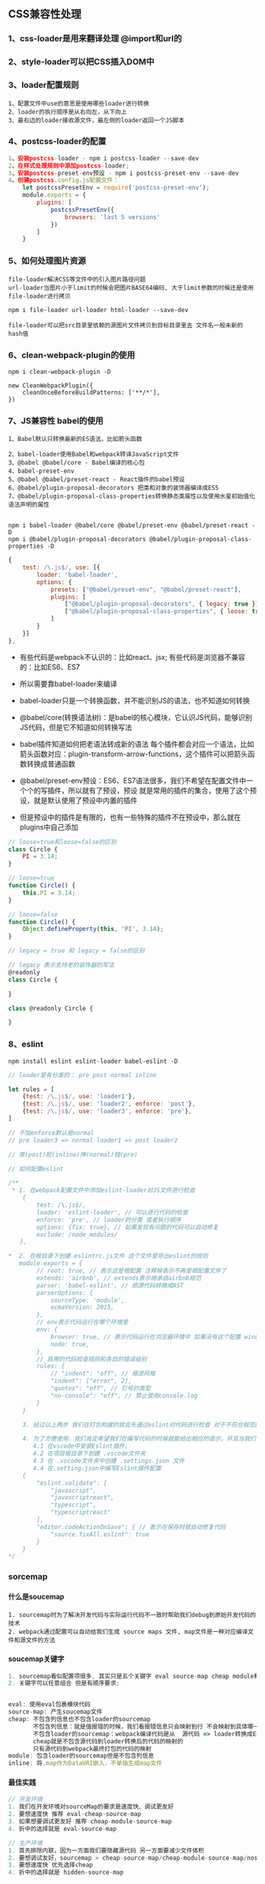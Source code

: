 ## CSS兼容性处理

### 1、css-loader是用来翻译处理 @import和url的
### 2、style-loader可以把CSS插入DOM中

### 3、loader配置规则
```
1、配置文件中use的意思是使用哪些loader进行转换
2、loader的执行顺序是从右向左，从下向上
3、最右边的loader接收源文件，最左侧的loader返回一个JS脚本
```
### 4、postcss-loader的配置
```javascript
1、安装postcss-loader - npm i postcss-loader --save-dev
2、在样式处理规则中添加postcss-loader;
3、安装postcss-preset-env预设 - npm i postcss-preset-env --save-dev
4、创建postcss.config.js配置文件：
    let postcssPresetEnv = require('postcss-preset-env');
    module.exports = {
        plugins: [
            postcssPresetEnv({
                browsers: 'last 5 versions'
            })
        ]
    }
```
### 5、如何处理图片资源
```
file-loader解决CSS等文件中的引入图片路径问题
url-loader当图片小于limit的时候会把图片BASE64编码, 大于limit参数的时候还是使用file-loader进行拷贝

npm i file-loader url-loader html-loader --save-dev

file-loader可以把src目录里依赖的源图片文件拷贝到目标目录里去 文件名一般未新的hash值
```

### 6、clean-webpack-plugin的使用
```
npm i clean-webpack-plugin -D

new CleanWebpackPlugin({
    cleanOnceBeforeBuildPatterns: ['**/*'],
})
```

### 7、JS兼容性 babel的使用
```
1、Babel默认只转换最新的ES语法，比如箭头函数

2、babel-loader使用Babel和webpack转译JavaScript文件
3、@babel @babel/core - Babel编译的核心包
4、babel-preset-env
5、@babel @babel/preset-react - React插件的babel预设
6、@babel/plugin-proposal-decorators 把类和对象的装饰器编译成ES5
7、@babel/plugin-proposal-class-properties转换静态类属性以及使用水星初始值化语法声明的属性


npm i babel-loader @babel/core @babel/preset-env @babel/preset-react -D
npm i @babel/plugin-proposal-decorators @babel/plugin-proposal-class-properties -D
```
```javascript
{
    test: /\.js$/, use: [{
        loader: 'babel-loader',
        options: {
            presets: ["@babel/preset-env", "@babel/preset-react"],
            plugins: [
                ["@babel/plugin-proposal-decorators", { legacy: true }],
                ["@babel/plugin-proposal-class-properties", { loose: true }],
            ]
        }
    }]
},
```
- 有些代码是webpack不认识的：比如react、jsx; 有些代码是浏览器不兼容的：比如ES6、ES7

- 所以需要靠babel-loader来编译
- babel-loader只是一个转换函数，并不能识别JS的语法，也不知道如何转换

- @babel/core(转换语法树)：是babel的核心模块，它认识JS代码，能够识别JS代码，但是它不知道如何转换写法
- babel插件知道如何把老语法转成新的语法 每个插件都会对应一个语法，比如箭头函数对应：plugin-transform-arrow-functions，这个插件可以把箭头函数转换成普通函数

- @babel/preset-env预设：ES6、ES7语法很多，我们不希望在配置文件中一个个的写插件，所以就有了预设，预设
  就是常用的插件的集合，使用了这个预设，就是默认使用了预设中内置的插件

- 但是预设中的插件是有限的，也有一些特殊的插件不在预设中，那么就在plugins中自己添加

```javascript
// loose=true和loose=false的区别
class Circle {
    PI = 3.14;
}

// loose=true
function Circle() {
    this.PI = 3.14;
}

// loose=false
function Circle() {
    Object.defineProperty(this, 'PI', 3.14);
}

```
```javascript
// legacy = true 和 legacy = false的区别

// legacy 表示支持老的装饰器的写法
@readonly
class Circle {

}

class @readonly Circle {

}
```

### 8、eslint
```shell
npm install eslint eslint-loader babel-eslint -D
```
```javascript
// loader是有分类的： pre post normal inline

let rules = [
    {test: /\.js$/, use: 'loader1'},
    {test: /\.js$/, use: 'loader2', enforce: 'post'},
    {test: /\.js$/, use: 'loader3', enforce: 'pre'},
]

// 不加enforce默认是normal
// pre loader3 => normal loader1 => post loader2

// 厚(post)脸(inline)挣(normal)钱(pre)
```

```javascript
// 如何配置eslint

/**
 * 1. 在webpack配置文件中添加eslint-loader对JS文件进行检查
    {
        test: /\.js$/,
        loader: 'eslint-loader', // 可以进行代码的检查
        enforce: 'pre', // loader的分类 或者执行顺序
        options: {fix: true}, // 如果发现有问题的代码可以自动修复
        exclude: /node_modules/
　　},

*  2. 在根目录下创建.eslintrc.js文件 这个文件里导出eslint的规则
   module.exports = {
        // root: true, // 表示这是根配置 注释掉表示不再是根配置文件了
        extends: 'airbnb', // extends表示继承自airbnb规范
        parser: 'babel-eslint', // 把源代码转换成AST
        parserOptions: {
            sourceType: 'module',
            ecmaVersion: 2015,
        },
        // env表示代码运行在哪个环境里
        env: {
            browser: true, // 表示代码运行在浏览器环境中 如果没有这个配置 window.a就会被eslint检查出来报错
            node: true,
        },
        // 启用的代码检查规则和各自的错误级别
        rules: {
            // "indent": "off", // 缩进风格
            "indent": ["error", 2],
            "quotes": "off", // 引号的类型
            "no-console": "off", // 禁止使用console.log
        }
    }

    3. 经过以上两步 我们在打包构建的就会先通过eslint对代码进行检查 对于不符合规范的代码会有各种级别的提示

    4. 为了方便使用，我们肯定希望我们在编写代码的时候就能给出相应的提示，并且当我们保存代码时能够自动修复错误
       4.1 在vscode中安装Eslint插件;
       4.2 在项目根目录下创建 .vscode文件夹
       4.3 在 .vscode文件夹中创建 .settings.json 文件
       4.4 在.setting.json中编写Eslint插件配置
    {
        "eslint.validate": [
            "javascript",
            "javascriptreact",
            "typescript",
            "typescriptreact"
        ],
        "editor.codeActionOnSave": { // 表示在保存时就自动修复代码
            "source.fixAll.eslint": true
        }
    }
*/

```

### sorcemap

#### 什么是soucemap
```javascirpt
1. sourcemap时为了解决开发代码与实际运行代码不一致时帮助我们debug到原始开发代码的技术
2. webpack通过配置可以自动给我们生成 source maps 文件, map文件是一种对应编译文件和源文件的方法
```

#### soucemap关键字
```javascript
1. sourcemap看似配置项很多, 其实只是五个关键字 eval source-map cheap module和inline的任意组合
2. 关键字可以任意组合 但是有顺序要求;


eval: 使用eval包裹模块代码
source-map: 产生soucemap文件
cheap: 不包含列信息也不包含loader的sourcemap
       不包含列信息：就是值报错的时候，我们看报错信息只会映射到行 不会映射到具体哪一列报错
       不包含loader的sourcemap：webpack编译代码是从  源代码 => loader转换成ES5代码 => webpack打包经过压缩等处理是最终代码
       cheap就是不包含源代码到loader转换后的代码的映射的
       只有源代码到webpack最终打包的代码的映射
module: 包含loader的sourcemap但是不包含列信息
inline: 将.map作为DataURI嵌入，不单独生成map文件

```
#### 最佳实践
```javascript
// 开发环境
1. 我们在开发环境对sourceMap的要求是速度快、调试更友好
2. 要想速度快 推荐 eval-cheap-source-map
3. 如果想要调试更友好 推荐 cheap-module-source-map
4. 折中的选择就是 eval-source-map

// 生产环境
1. 首先排除内联，因为一方面我们要隐藏源代码 另一方面要减少文件体积
2. 要想调试友好，sourcemap > cheap-source-map/cheap-module-source-map/nosources-sourcemap
3. 要想速度快 优先选择cheap
4. 折中的选择就是 hidden-source-map

```
